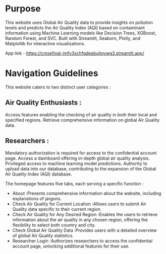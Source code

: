 # Purpose
This website uses Global Air Quality data to provide insights on pollution levels and predicts the Air Quality Index (AQI) based on contaminant information using Machine Learning models like Decision Trees, XGBoost, Random Forest, and SVC. Built with Streamlit, Seaborn, Plotly, and Matplotlib for interactive visualizations.

App link - https://cmsefinal-jmfv3xchfgdeabujtoywg3.streamlit.app/

# Navigation Guidelines
This website caters to two distinct user categories :

## Air Quality Enthusiasts :

Access features enabling the checking of air quality in both their local and specified regions.
Retrieve comprehensive information on global Air Quality data.

## Researchers :

Mandatory authorization is required for access to the confidential account page.
Access a dashboard offering in-depth global air quality analysis.
Privileged access to machine learning model predictions.
Authority to upload data into our database, contributing to the expansion of the Global Air Quality Index (AQI) database.

The homepage features five tabs, each serving a specific function :

* About :Presents comprehensive information about the website, including explanations of jargons.
* Check Air Quality for Current Location :Allows users to submit Air Quality data specific to their current region.
* Check Air Quality for Any Desired Region :Enables the users to retrieve information about the air quality in any chosen region, offering the flexibility to select both country and city.
* Check Global Air Quality Data :Provides users with a detailed overview of global Air Quality statistics.
* Researcher Login :Authorizes researchers to access the confidential account page, unlocking additional features for their use.

